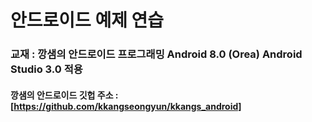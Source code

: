 # 안드로이드 예제 연습
### 교재 : 깡샘의 안드로이드 프로그래밍 Android 8.0 (Orea) Android Studio 3.0 적용

#### 깡샘의 안드로이드 깃헙 주소 : [https://github.com/kkangseongyun/kkangs_android]
